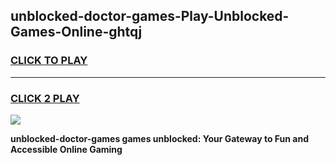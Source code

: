 
## unblocked-doctor-games-Play-Unblocked-Games-Online-ghtqj
<h3>
<a href="https://premium76.site?title=unblocked-doctor-games&ref=25A">CLICK TO PLAY</a></h3>
<hr>

<h3>
<a href="https://premium76.site?title=unblocked-doctor-games&ref=25A">CLICK 2 PLAY</a>
  
</h3>

<a href="https://premium76.site?title=unblocked-doctor-games&ref=25A"><img src="https://clearcache.store/games.png"></a>


**unblocked-doctor-games games unblocked: Your Gateway to Fun and Accessible Online Gaming**
